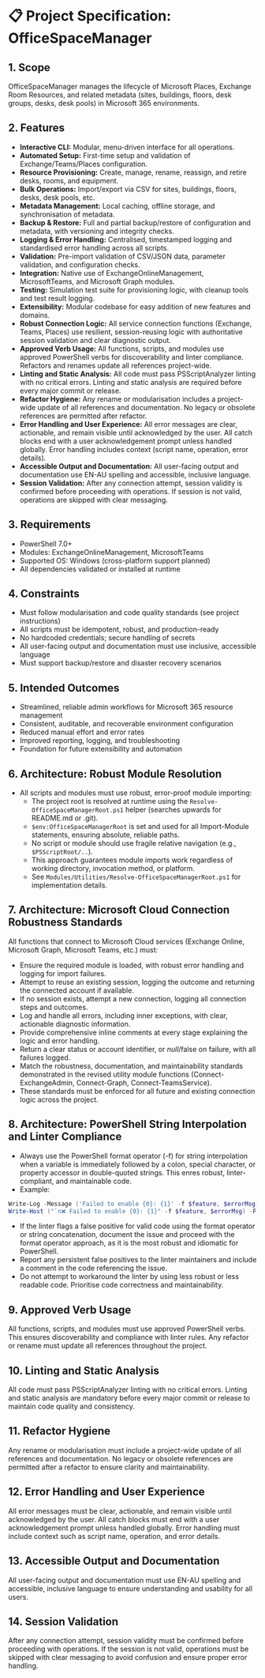 # 📋 Project Specification: OfficeSpaceManager

## 1. Scope

OfficeSpaceManager manages the lifecycle of Microsoft Places, Exchange Room Resources, and related metadata (sites, buildings, floors, desk groups, desks, desk pools) in Microsoft 365 environments.

## 2. Features

- **Interactive CLI:** Modular, menu-driven interface for all operations.
- **Automated Setup:** First-time setup and validation of Exchange/Teams/Places configuration.
- **Resource Provisioning:** Create, manage, rename, reassign, and retire desks, rooms, and equipment.
- **Bulk Operations:** Import/export via CSV for sites, buildings, floors, desks, desk pools, etc.
- **Metadata Management:** Local caching, offline storage, and synchronisation of metadata.
- **Backup & Restore:** Full and partial backup/restore of configuration and metadata, with versioning and integrity checks.
- **Logging & Error Handling:** Centralised, timestamped logging and standardised error handling across all scripts.
- **Validation:** Pre-import validation of CSV/JSON data, parameter validation, and configuration checks.
- **Integration:** Native use of ExchangeOnlineManagement, MicrosoftTeams, and Microsoft Graph modules.
- **Testing:** Simulation test suite for provisioning logic, with cleanup tools and test result logging.
- **Extensibility:** Modular codebase for easy addition of new features and domains.
- **Robust Connection Logic:** All service connection functions (Exchange, Teams, Places) use resilient, session-reusing logic with authoritative session validation and clear diagnostic output.
- **Approved Verb Usage:** All functions, scripts, and modules use approved PowerShell verbs for discoverability and linter compliance. Refactors and renames update all references project-wide.
- **Linting and Static Analysis:** All code must pass PSScriptAnalyzer linting with no critical errors. Linting and static analysis are required before every major commit or release.
- **Refactor Hygiene:** Any rename or modularisation includes a project-wide update of all references and documentation. No legacy or obsolete references are permitted after refactor.
- **Error Handling and User Experience:** All error messages are clear, actionable, and remain visible until acknowledged by the user. All catch blocks end with a user acknowledgement prompt unless handled globally. Error handling includes context (script name, operation, error details).
- **Accessible Output and Documentation:** All user-facing output and documentation use EN-AU spelling and accessible, inclusive language.
- **Session Validation:** After any connection attempt, session validity is confirmed before proceeding with operations. If session is not valid, operations are skipped with clear messaging.

## 3. Requirements

- PowerShell 7.0+
- Modules: ExchangeOnlineManagement, MicrosoftTeams
- Supported OS: Windows (cross-platform support planned)
- All dependencies validated or installed at runtime

## 4. Constraints

- Must follow modularisation and code quality standards (see project instructions)
- All scripts must be idempotent, robust, and production-ready
- No hardcoded credentials; secure handling of secrets
- All user-facing output and documentation must use inclusive, accessible language
- Must support backup/restore and disaster recovery scenarios

## 5. Intended Outcomes

- Streamlined, reliable admin workflows for Microsoft 365 resource management
- Consistent, auditable, and recoverable environment configuration
- Reduced manual effort and error rates
- Improved reporting, logging, and troubleshooting
- Foundation for future extensibility and automation

## 6. Architecture: Robust Module Resolution

- All scripts and modules must use robust, error-proof module importing:
  - The project root is resolved at runtime using the `Resolve-OfficeSpaceManagerRoot.ps1` helper (searches upwards for README.md or .git).
  - `$env:OfficeSpaceManagerRoot` is set and used for all Import-Module statements, ensuring absolute, reliable paths.
  - No script or module should use fragile relative navigation (e.g., `$PSScriptRoot/..`).
  - This approach guarantees module imports work regardless of working directory, invocation method, or platform.
  - See `Modules/Utilities/Resolve-OfficeSpaceManagerRoot.ps1` for implementation details.

## 7. Architecture: Microsoft Cloud Connection Robustness Standards

All functions that connect to Microsoft Cloud services (Exchange Online, Microsoft Graph, Microsoft Teams, etc.) must:

- Ensure the required module is loaded, with robust error handling and logging for import failures.
- Attempt to reuse an existing session, logging the outcome and returning the connected account if available.
- If no session exists, attempt a new connection, logging all connection steps and outcomes.
- Log and handle all errors, including inner exceptions, with clear, actionable diagnostic information.
- Provide comprehensive inline comments at every stage explaining the logic and error handling.
- Return a clear status or account identifier, or $null/$false on failure, with all failures logged.
- Match the robustness, documentation, and maintainability standards demonstrated in the revised utility module functions (Connect-ExchangeAdmin, Connect-Graph, Connect-TeamsService).
- These standards must be enforced for all future and existing connection logic across the project.

## 8. Architecture: PowerShell String Interpolation and Linter Compliance

- Always use the PowerShell format operator (-f) for string interpolation when a variable is immediately followed by a colon, special character, or property accessor in double-quoted strings. This enres robust, linter-compliant, and maintainable code.
- Example:

```powershell
Write-Log -Message ('Failed to enable {0}: {1}' -f $feature, $errorMsg) -Level 'ERROR'
Write-Host ("`n❌ Failed to enable {0}: {1}" -f $feature, $errorMsg) -ForegroundColor Red
```

- If the linter flags a false positive for valid code using the format operator or string concatenation, document the issue and proceed with the format operator approach, as it is the most robust and idiomatic for PowerShell.
- Report any persistent false positives to the linter maintainers and include a comment in the code referencing the issue.
- Do not attempt to workaround the linter by using less robust or less readable code. Prioritise code correctness and maintainability.

## 9. Approved Verb Usage

All functions, scripts, and modules must use approved PowerShell verbs. This ensures discoverability and compliance with linter rules. Any refactor or rename must update all references throughout the project.

## 10. Linting and Static Analysis

All code must pass PSScriptAnalyzer linting with no critical errors. Linting and static analysis are mandatory before every major commit or release to maintain code quality and consistency.

## 11. Refactor Hygiene

Any rename or modularisation must include a project-wide update of all references and documentation. No legacy or obsolete references are permitted after a refactor to ensure clarity and maintainability.

## 12. Error Handling and User Experience

All error messages must be clear, actionable, and remain visible until acknowledged by the user. All catch blocks must end with a user acknowledgement prompt unless handled globally. Error handling must include context such as script name, operation, and error details.

## 13. Accessible Output and Documentation

All user-facing output and documentation must use EN-AU spelling and accessible, inclusive language to ensure understanding and usability for all users.

## 14. Session Validation

After any connection attempt, session validity must be confirmed before proceeding with operations. If the session is not valid, operations must be skipped with clear messaging to avoid confusion and ensure proper error handling.
